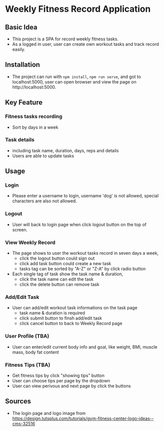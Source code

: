 # Weekly Fitness Record Application

## Basic Idea

* This project is a SPA for record weekly fitness tasks. 
* As a logged in user, user can create own workout tasks and track record easily.


## Installation

* The project can run with `npm install`, `npm run serve`, and got to localhost:5000, user can open browser and view the page on http://localhost:5000.


## Key Feature

### Fitness tasks recording
* Sort by days in a week 

### Task details 
*  including task name, duration, days, reps and details
*  Users are able to update tasks


## Usage

### Login
* Please enter a username to login, username 'dog' is not allowed, special characters are also not allowed.

### Logout 
* User will back to login page when click logout button on the top of screen.

### View Weekly Record
* The page shows to user the workout tasks record in seven days a week,
  - click the logout button could sign out
  - click add task button could create a new task
  - tasks tag can be sorted by "A-Z" or "Z-A" by click radio button
* Each single tag of task show the task name & duration, 
  - click the task name can edit the task
  - click the delete button can remove task

### Add/Edit Task
* User can add/edit workout task informations on the task page
  - task name & duration is required
  - click submit button to finsh add/edit task
  - click cancel button to back to Weekly Record page

### User Profile (TBA)
* User can enter/edit current body info and goal, like weight, BMI, muscle mass, body fat content

### Fitness Tips (TBA)
* Get fitness tips by click "showing tips" button
* User can choose tips per page by the dropdown
* User can view perivous and next page by click the buttons


## Sources

* The login page and logo image from https://design.tutsplus.com/tutorials/gym-fitness-center-logo-ideas--cms-32516